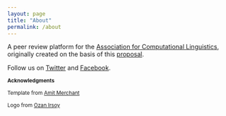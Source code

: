 ```yaml
---
layout: page
title: "About"
permalink: /about
---
```


A peer review platform for the [Association for Computational Linguistics](https://aclweb.org), originally created on the basis of this [proposal](https://www.aclweb.org/adminwiki/index.php?title=ACL_Rolling_Review_Proposal).

Follow us on [Twitter](https://twitter.com/ReviewAcl) and [Facebook](https://www.facebook.com/aclrollingreview).


<sub><b>Acknowledgments</b></sub>

<sub>Template from [Amit Merchant](https://github.com/amitmerchant1990/reverie)</sub>

<sub>Logo from [Ozan Irsoy](https://github.com/oir)</sub>

